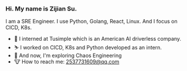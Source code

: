 ### Hi. My name is Zijian Su.
I am a SRE Engineer. I use Python, Golang, React, Linux. And I focus on CICD, K8s.

* 🍎 I interned at Tusimple which is an American AI driverless company. 
* ⛷ I worked on CICD, K8s and Python developed as an intern. 
* 🍉 And now, I'm exploring Chaos Engineering
* 🐮 How to reach me: 2537731609@qq.com
